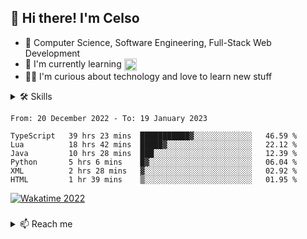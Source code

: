 ## 👋 Hi there! I'm Celso

- 🚀 Computer Science, Software Engineering, Full-Stack Web Development  
- 🦉 I'm currently learning <img src="https://upload.wikimedia.org/wikipedia/commons/thumb/f/f8/Python_logo_and_wordmark.svg/1280px-Python_logo_and_wordmark.svg.png" height="20em" align="center" alt="Python" title="Python"/>
- 🧙‍♂️ I'm curious about technology and love to learn new stuff

 <!--
  and <img src="https://upload.wikimedia.org/wikipedia/commons/thumb/0/05/Go_Logo_Blue.svg/1280px-Go_Logo_Blue.svg.png" height="23em" align="center" alt="Golang" title="Golang"/>
 -->

<details>
<summary>🛠 Skills</summary>

<div align="">
 
  ### _Languages_

 [![TypeScript](https://img.shields.io/badge/TypeScript-007ACC?style=for-the-badge&logo=typescript&logoColor=white)](https://www.typescriptlang.org/docs/handbook/2/basic-types.html)
 ![JavaScript](https://img.shields.io/badge/javascript-%23323330.svg?style=for-the-badge&logo=javascript&logoColor=%23F7DF1E)
  ![Go/Golang](https://img.shields.io/badge/go-%2300ADD8.svg?logo=go&logoColor=white&style=for-the-badge)
  ![Java](https://res.cloudinary.com/practicaldev/image/fetch/s--KR6jSVNe--/c_limit%2Cf_auto%2Cfl_progressive%2Cq_auto%2Cw_880/https://img.shields.io/badge/Java-ED8B00%3Fstyle%3Dfor-the-badge%26logo%3Djava%26logoColor%3Dwhite)
 ![Ruby](https://img.shields.io/badge/ruby-%23CC342D.svg?style=for-the-badge&logo=ruby&logoColor=white)
 ![Lua](https://img.shields.io/badge/lua-%232C2D72.svg?style=for-the-badge&logo=lua&logoColor=white)
 
 
  ### _Back-end_
  
  [![NestJS](https://img.shields.io/badge/nestjs-%23E0234E.svg?logo=nestjs&logoColor=white&style=for-the-badge)](https://docs.nestjs.com/)
  [![Nodejs](https://img.shields.io/badge/Node.js-43853D?style=for-the-badge&logo=node.js&logoColor=white)](https://nodejs.org/en/docs/)
  ![Express.js](https://img.shields.io/badge/express.js-%23404d59.svg?logo=express&logoColor=%2361DAFB&style=for-the-badge)
  [![Prisma](https://img.shields.io/badge/Prisma-3982CE?style=for-the-badge&logo=Prisma&logoColor=white)](https://www.prisma.io/docs/)
  [![Jest](https://img.shields.io/badge/-jest-%23C21325?style=for-the-badge&logo=jest&logoColor=white)](https://jestjs.io/) 
  ![Spring](https://img.shields.io/badge/spring-%236DB33F.svg?logo=spring&logoColor=white&style=for-the-badge)
  
   ### _Front-end_

  [![Vue.js](https://img.shields.io/badge/vuejs-%2335495e.svg?logo=vuedotjs&logoColor=%234FC08D&style=for-the-badge)](https://vuejs.org/guide/)
  [![React](https://img.shields.io/badge/React-20232A?style=for-the-badge&logo=react&logoColor=61DAFB)](https://reactjs.org/)
  ![Angular](https://img.shields.io/badge/angular-%23DD0031.svg?style=for-the-badge&logo=angular&logoColor=white)
  ![SASS](https://img.shields.io/badge/SASS-hotpink.svg?logo=SASS&logoColor=white&style=for-the-badge)
  [![TailwindCSS](https://img.shields.io/badge/tailwindcss-%2338B2AC.svg?style=for-the-badge&logo=tailwind-css&logoColor=white)](https://tailwindcss.com/)

  ### _Database_
 
  
  [![Postgres](https://img.shields.io/badge/PostgreSQL-316192?style=for-the-badge&logo=postgresql&logoColor=white)](https://www.postgresql.org/)
  ![MySQL](https://img.shields.io/badge/mysql-%2300f.svg?logo=mysql&logoColor=white&style=for-the-badge)
  [![MongoDB](https://img.shields.io/badge/MongoDB-%234ea94b.svg?style=for-the-badge&logo=mongodb&logoColor=white)](https://www.mongodb.com/docs/)
  ![Redis](https://img.shields.io/badge/redis-%23DD0031.svg?logo=redis&logoColor=white&style=for-the-badge)
 
 
  ### _Tools_
 
 
  [![Docker](https://img.shields.io/badge/docker-%230db7ed.svg?style=for-the-badge&logo=docker&logoColor=white)](https://docs.docker.com/) 
  ![Nginx](https://img.shields.io/badge/nginx-%23009639.svg?style=for-the-badge&logo=nginx&logoColor=white)
  ![Vagrant](https://img.shields.io/badge/vagrant-%231563FF.svg?style=for-the-badge&logo=vagrant&logoColor=white)
  ![AWS](https://img.shields.io/badge/AWS-%23FF9900.svg?style=for-the-badge&logo=amazon-aws&logoColor=white)
  ![Cypress](https://img.shields.io/badge/Cypress-17202C?style=for-the-badge&logo=cypress&logoColor=white)
  ![Git](https://img.shields.io/badge/git-%23F05033.svg?style=for-the-badge&logo=git&logoColor=white)
  [![Linux](https://img.shields.io/badge/Linux-FCC624?style=for-the-badge&logo=linux&logoColor=black)](https://github.com/torvalds/linux)
 
 
  <!--
  ![Shell Script](https://img.shields.io/badge/shell_script-%23121011.svg?logo=gnu-bash&logoColor=white&style=for-the-badge)
  -->
  
 </div>

#

<div align="">   
  
  <img src="http://github-readme-stats.vercel.app/api/top-langs/?username=celso-patiri&layout=compact&theme=tokyonight&custom_title=Languages&include_all_commits=true&count_private=true&langs_count=6&bg_color=0d1117&hide_border=true" height="180em"/>
  <img src="http://github-readme-stats.vercel.app/api?username=celso-patiri&theme=tokyonight&custom_title=GitHub&include_all_commits=true&count_private=true&bg_color=0d1117&hide_border=true" height="180rem"/>
  
</div>

#
 
</details>

<cr/>

<!--START_SECTION:waka-->

```text
From: 20 December 2022 - To: 19 January 2023

TypeScript   39 hrs 23 mins  ███████████▓░░░░░░░░░░░░░   46.59 %
Lua          18 hrs 42 mins  █████▓░░░░░░░░░░░░░░░░░░░   22.12 %
Java         10 hrs 28 mins  ███░░░░░░░░░░░░░░░░░░░░░░   12.39 %
Python       5 hrs 6 mins    █▓░░░░░░░░░░░░░░░░░░░░░░░   06.04 %
XML          2 hrs 28 mins   ▓░░░░░░░░░░░░░░░░░░░░░░░░   02.92 %
HTML         1 hr 39 mins    ▒░░░░░░░░░░░░░░░░░░░░░░░░   01.95 %
```

<!--END_SECTION:waka-->

<!-- <div>
 <img src="https://github-readme-stats.vercel.app/api/wakatime?username=celsopatiri&layout=compact&langs_count=6&custom_title=Wakatime stats - 2022"/>
</div> -->

<a href="https://wakatime.com/@8a52c0fd-ec78-403a-81d0-07c674c564b3" title="Time coded since Jan 17 2022">
  <img src="https://wakatime.com/badge/user/8a52c0fd-ec78-403a-81d0-07c674c564b3.svg" alt="Wakatime 2022" title="Time coded since Jan 17 2022" />
</a>

###

<details>
 <summary>📫 Reach me</summary>
 
 <br/>
 
 <a href="https://www.linkedin.com/in/celso-patiri-916051223" target="_blank"><img src="https://img.shields.io/badge/-LinkedIn-%230077B5?style=for-the-badge&logo=linkedin&logoColor=white"></a>
 <a href = "mailto:celsobenedetti2@gmail.com"><img src="https://img.shields.io/badge/-Gmail-%23333?style=for-the-badge&logo=gmail&logoColor=white" target="_blank"></a>
</details>


